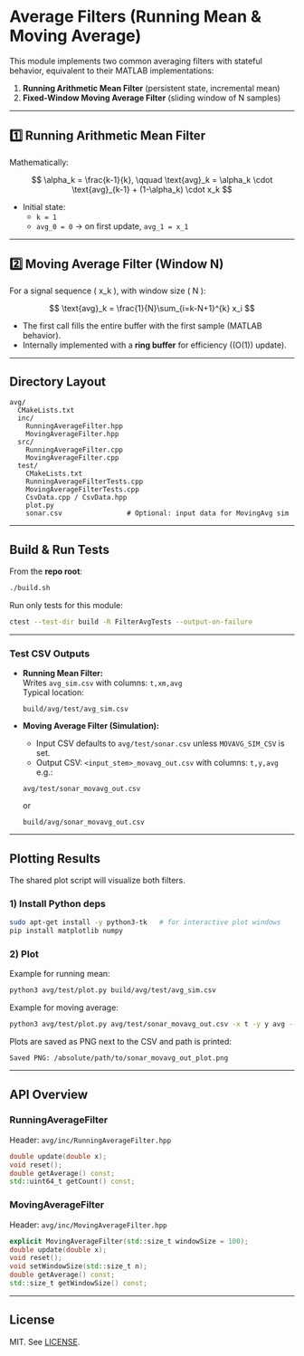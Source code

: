 # Average Filters (Running Mean & Moving Average)

This module implements two common averaging filters with stateful behavior, equivalent to their MATLAB implementations:

1. **Running Arithmetic Mean Filter** (persistent state, incremental mean)  
2. **Fixed-Window Moving Average Filter** (sliding window of N samples)

---

## 1️⃣ Running Arithmetic Mean Filter

Mathematically:

$$
\alpha_k = \frac{k-1}{k}, \qquad
\text{avg}_k = \alpha_k \cdot \text{avg}_{k-1} + (1-\alpha_k) \cdot x_k
$$

- Initial state:  
  - `k = 1`  
  - `avg_0 = 0` → on first update, `avg_1 = x_1`  

---

## 2️⃣ Moving Average Filter (Window N)

For a signal sequence \( x_k \), with window size \( N \):

$$
\text{avg}_k = \frac{1}{N}\sum_{i=k-N+1}^{k} x_i
$$

- The first call fills the entire buffer with the first sample (MATLAB behavior).  
- Internally implemented with a **ring buffer** for efficiency (\(O(1)\) update).

---

## Directory Layout

```
avg/
  CMakeLists.txt
  inc/
    RunningAverageFilter.hpp
    MovingAverageFilter.hpp
  src/
    RunningAverageFilter.cpp
    MovingAverageFilter.cpp
  test/
    CMakeLists.txt
    RunningAverageFilterTests.cpp
    MovingAverageFilterTests.cpp
    CsvData.cpp / CsvData.hpp
    plot.py
    sonar.csv                # Optional: input data for MovingAvg sim
```

---

## Build & Run Tests

From the **repo root**:

```bash
./build.sh
```

Run only tests for this module:

```bash
ctest --test-dir build -R FilterAvgTests --output-on-failure
```

---

### Test CSV Outputs

- **Running Mean Filter:**  
  Writes `avg_sim.csv` with columns: `t,xm,avg`  
  Typical location:
  ```
  build/avg/test/avg_sim.csv
  ```

- **Moving Average Filter (Simulation):**  
  - Input CSV defaults to `avg/test/sonar.csv` unless `MOVAVG_SIM_CSV` is set.
  - Output CSV: `<input_stem>_movavg_out.csv` with columns: `t,y,avg`  
    e.g.:
  ```
  avg/test/sonar_movavg_out.csv
  ```
  or
  ```
  build/avg/sonar_movavg_out.csv
  ```

---

## Plotting Results

The shared plot script will visualize both filters.

### 1) Install Python deps

```bash
sudo apt-get install -y python3-tk   # for interactive plot windows
pip install matplotlib numpy
```

### 2) Plot

Example for running mean:
```bash
python3 avg/test/plot.py build/avg/test/avg_sim.csv
```

Example for moving average:
```bash
python3 avg/test/plot.py avg/test/sonar_movavg_out.csv -x t -y y avg --title "Moving Average Filter"
```

Plots are saved as PNG next to the CSV and path is printed:
```
Saved PNG: /absolute/path/to/sonar_movavg_out_plot.png
```

---

## API Overview

### RunningAverageFilter
Header: `avg/inc/RunningAverageFilter.hpp`
```cpp
double update(double x);
void reset();
double getAverage() const;
std::uint64_t getCount() const;
```

### MovingAverageFilter
Header: `avg/inc/MovingAverageFilter.hpp`
```cpp
explicit MovingAverageFilter(std::size_t windowSize = 100);
double update(double x);
void reset();
void setWindowSize(std::size_t n);
double getAverage() const;
std::size_t getWindowSize() const;
```

---

## License

MIT. See [LICENSE](../LICENSE).